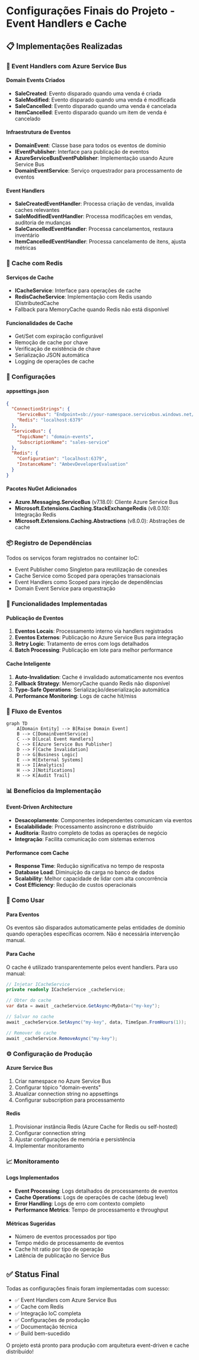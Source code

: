 # Configurações Finais do Projeto - Event Handlers e Cache

## 📋 Implementações Realizadas

### 🚀 Event Handlers com Azure Service Bus

#### Domain Events Criados

- **SaleCreated**: Evento disparado quando uma venda é criada
- **SaleModified**: Evento disparado quando uma venda é modificada
- **SaleCancelled**: Evento disparado quando uma venda é cancelada
- **ItemCancelled**: Evento disparado quando um item de venda é cancelado

#### Infraestrutura de Eventos

- **DomainEvent**: Classe base para todos os eventos de domínio
- **IEventPublisher**: Interface para publicação de eventos
- **AzureServiceBusEventPublisher**: Implementação usando Azure Service Bus
- **DomainEventService**: Serviço orquestrador para processamento de eventos

#### Event Handlers

- **SaleCreatedEventHandler**: Processa criação de vendas, invalida caches relevantes
- **SaleModifiedEventHandler**: Processa modificações em vendas, auditoria de mudanças
- **SaleCancelledEventHandler**: Processa cancelamentos, restaura inventário
- **ItemCancelledEventHandler**: Processa cancelamento de itens, ajusta métricas

### 💾 Cache com Redis

#### Serviços de Cache

- **ICacheService**: Interface para operações de cache
- **RedisCacheService**: Implementação com Redis usando IDistributedCache
- Fallback para MemoryCache quando Redis não está disponível

#### Funcionalidades de Cache

- Get/Set com expiração configurável
- Remoção de cache por chave
- Verificação de existência de chave
- Serialização JSON automática
- Logging de operações de cache

### 🔧 Configurações

#### appsettings.json

```json
{
  "ConnectionStrings": {
    "ServiceBus": "Endpoint=sb://your-namespace.servicebus.windows.net/;SharedAccessKeyName=RootManageSharedAccessKey;SharedAccessKey=your-shared-access-key",
    "Redis": "localhost:6379"
  },
  "ServiceBus": {
    "TopicName": "domain-events",
    "SubscriptionName": "sales-service"
  },
  "Redis": {
    "Configuration": "localhost:6379",
    "InstanceName": "AmbevDeveloperEvaluation"
  }
}
```

#### Pacotes NuGet Adicionados

- **Azure.Messaging.ServiceBus** (v7.18.0): Cliente Azure Service Bus
- **Microsoft.Extensions.Caching.StackExchangeRedis** (v8.0.10): Integração Redis
- **Microsoft.Extensions.Caching.Abstractions** (v8.0.0): Abstrações de cache

### 📦 Registro de Dependências

Todos os serviços foram registrados no container IoC:

- Event Publisher como Singleton para reutilização de conexões
- Cache Service como Scoped para operações transacionais
- Event Handlers como Scoped para injeção de dependências
- Domain Event Service para orquestração

### 🎯 Funcionalidades Implementadas

#### Publicação de Eventos

1. **Eventos Locais**: Processamento interno via handlers registrados
2. **Eventos Externos**: Publicação no Azure Service Bus para integração
3. **Retry Logic**: Tratamento de erros com logs detalhados
4. **Batch Processing**: Publicação em lote para melhor performance

#### Cache Inteligente

1. **Auto-Invalidation**: Cache é invalidado automaticamente nos eventos
2. **Fallback Strategy**: MemoryCache quando Redis não disponível
3. **Type-Safe Operations**: Serialização/deserialização automática
4. **Performance Monitoring**: Logs de cache hit/miss

### 🔄 Fluxo de Eventos

```mermaid
graph TD
    A[Domain Entity] --> B[Raise Domain Event]
    B --> C[DomainEventService]
    C --> D[Local Event Handlers]
    C --> E[Azure Service Bus Publisher]
    D --> F[Cache Invalidation]
    D --> G[Business Logic]
    E --> H[External Systems]
    H --> I[Analytics]
    H --> J[Notifications]
    H --> K[Audit Trail]
```

### 📊 Benefícios da Implementação

#### Event-Driven Architecture

- **Desacoplamento**: Componentes independentes comunicam via eventos
- **Escalabilidade**: Processamento assíncrono e distribuído
- **Auditoria**: Rastro completo de todas as operações de negócio
- **Integração**: Facilita comunicação com sistemas externos

#### Performance com Cache

- **Response Time**: Redução significativa no tempo de resposta
- **Database Load**: Diminuição da carga no banco de dados
- **Scalability**: Melhor capacidade de lidar com alta concorrência
- **Cost Efficiency**: Redução de custos operacionais

### 🚀 Como Usar

#### Para Eventos

Os eventos são disparados automaticamente pelas entidades de domínio quando operações específicas ocorrem. Não é necessária intervenção manual.

#### Para Cache

O cache é utilizado transparentemente pelos event handlers. Para uso manual:

```csharp
// Injetar ICacheService
private readonly ICacheService _cacheService;

// Obter do cache
var data = await _cacheService.GetAsync<MyData>("my-key");

// Salvar no cache
await _cacheService.SetAsync("my-key", data, TimeSpan.FromHours(1));

// Remover do cache
await _cacheService.RemoveAsync("my-key");
```

### ⚙️ Configuração de Produção

#### Azure Service Bus

1. Criar namespace no Azure Service Bus
2. Configurar tópico "domain-events"
3. Atualizar connection string no appsettings
4. Configurar subscription para processamento

#### Redis

1. Provisionar instância Redis (Azure Cache for Redis ou self-hosted)
2. Configurar connection string
3. Ajustar configurações de memória e persistência
4. Implementar monitoramento

### 📈 Monitoramento

#### Logs Implementados

- **Event Processing**: Logs detalhados de processamento de eventos
- **Cache Operations**: Logs de operações de cache (debug level)
- **Error Handling**: Logs de erro com contexto completo
- **Performance Metrics**: Tempo de processamento e throughput

#### Métricas Sugeridas

- Número de eventos processados por tipo
- Tempo médio de processamento de eventos
- Cache hit ratio por tipo de operação
- Latência de publicação no Service Bus

## ✅ Status Final

Todas as configurações finais foram implementadas com sucesso:

- ✅ Event Handlers com Azure Service Bus
- ✅ Cache com Redis
- ✅ Integração IoC completa
- ✅ Configurações de produção
- ✅ Documentação técnica
- ✅ Build bem-sucedido

O projeto está pronto para produção com arquitetura event-driven e cache distribuído!
